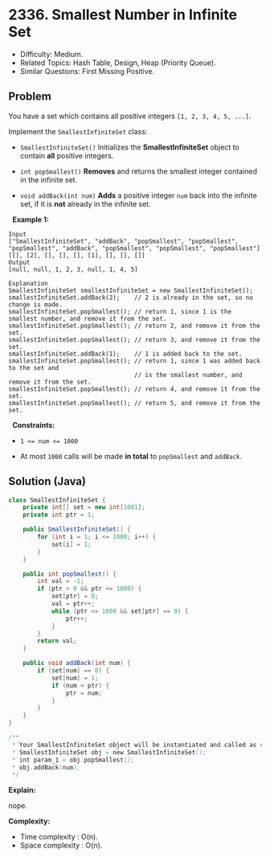 # 2336. Smallest Number in Infinite Set

- Difficulty: Medium.
- Related Topics: Hash Table, Design, Heap (Priority Queue).
- Similar Questions: First Missing Positive.

## Problem

You have a set which contains all positive integers ```[1, 2, 3, 4, 5, ...]```.

Implement the ```SmallestInfiniteSet``` class:


	
- ```SmallestInfiniteSet()``` Initializes the **SmallestInfiniteSet** object to contain **all** positive integers.
	
- ```int popSmallest()``` **Removes** and returns the smallest integer contained in the infinite set.
	
- ```void addBack(int num)``` **Adds** a positive integer ```num``` back into the infinite set, if it is **not** already in the infinite set.


 
**Example 1:**

```
Input
["SmallestInfiniteSet", "addBack", "popSmallest", "popSmallest", "popSmallest", "addBack", "popSmallest", "popSmallest", "popSmallest"]
[[], [2], [], [], [], [1], [], [], []]
Output
[null, null, 1, 2, 3, null, 1, 4, 5]

Explanation
SmallestInfiniteSet smallestInfiniteSet = new SmallestInfiniteSet();
smallestInfiniteSet.addBack(2);    // 2 is already in the set, so no change is made.
smallestInfiniteSet.popSmallest(); // return 1, since 1 is the smallest number, and remove it from the set.
smallestInfiniteSet.popSmallest(); // return 2, and remove it from the set.
smallestInfiniteSet.popSmallest(); // return 3, and remove it from the set.
smallestInfiniteSet.addBack(1);    // 1 is added back to the set.
smallestInfiniteSet.popSmallest(); // return 1, since 1 was added back to the set and
                                   // is the smallest number, and remove it from the set.
smallestInfiniteSet.popSmallest(); // return 4, and remove it from the set.
smallestInfiniteSet.popSmallest(); // return 5, and remove it from the set.
```

 
**Constraints:**


	
- ```1 <= num <= 1000```
	
- At most ```1000``` calls will be made **in total** to ```popSmallest``` and ```addBack```.



## Solution (Java)

```java
class SmallestInfiniteSet {
    private int[] set = new int[1001];
    private int ptr = 1;

    public SmallestInfiniteSet() {
        for (int i = 1; i <= 1000; i++) {
            set[i] = 1;
        }
    }

    public int popSmallest() {
        int val = -1;
        if (ptr > 0 && ptr <= 1000) {
            set[ptr] = 0;
            val = ptr++;
            while (ptr <= 1000 && set[ptr] == 0) {
                ptr++;
            }
        }
        return val;
    }

    public void addBack(int num) {
        if (set[num] == 0) {
            set[num] = 1;
            if (num < ptr) {
                ptr = num;
            }
        }
    }
}

/**
 * Your SmallestInfiniteSet object will be instantiated and called as such:
 * SmallestInfiniteSet obj = new SmallestInfiniteSet();
 * int param_1 = obj.popSmallest();
 * obj.addBack(num);
 */
```

**Explain:**

nope.

**Complexity:**

* Time complexity : O(n).
* Space complexity : O(n).
